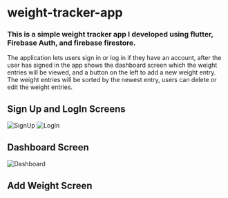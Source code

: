 # weight-tracker-app

### This is a simple weight tracker app I developed using flutter, Firebase Auth, and firebase firestore.

The application lets users sign in or log in if they have an account, after the user has signed in the app shows the dashboard screen which the weight entries will be    viewed, and a button on the left to add a new weight entry. 
The weight entries will be sorted by the newest entry, users can delete or edit the weight entries. 

## Sign Up and LogIn Screens
![SignUp](https://user-images.githubusercontent.com/70327788/212573651-349d9e54-b6bd-494f-99d3-ad5554fba88d.png)
![LogIn](https://user-images.githubusercontent.com/70327788/212573457-bfea80f4-ab26-4644-8a33-ea086edda1d6.png)


## Dashboard Screen 
![Dashboard](https://user-images.githubusercontent.com/70327788/212573778-9a112b75-f723-471f-b450-c4f4092730e2.png)

## Add Weight Screen 
